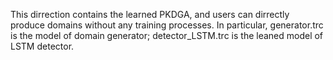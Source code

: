 This dirrection contains the learned PKDGA, and users can dirrectly produce domains without any training processes.
In particular, generator.trc is the model of domain generator; detector_LSTM.trc is the leaned model of LSTM detector.
